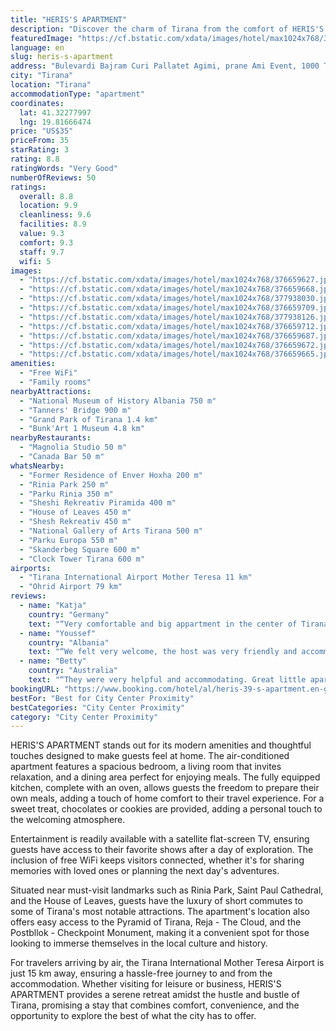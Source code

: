 ```yaml
---
title: "HERIS'S APARTMENT"
description: "Discover the charm of Tirana from the comfort of HERIS'S APARTMENT, a prime accommodation choice for travelers."
featuredImage: "https://cf.bstatic.com/xdata/images/hotel/max1024x768/376659627.jpg?k=6b6b31bed6c89e1b4d3e9becce86251806ab8aa31c59a41c3f7a1fea7ee42660&o=&hp=1"
language: en
slug: heris-s-apartment
address: "Bulevardi Bajram Curi Pallatet Agimi, prane Ami Event, 1000 Tirana, Albania"
city: "Tirana"
location: "Tirana"
accommodationType: "apartment"
coordinates:
  lat: 41.32277997
  lng: 19.81666474
price: "US$35"
priceFrom: 35
starRating: 3
rating: 8.8
ratingWords: "Very Good"
numberOfReviews: 50
ratings:
  overall: 8.8
  location: 9.9
  cleanliness: 9.6
  facilities: 8.9
  value: 9.3
  comfort: 9.3
  staff: 9.7
  wifi: 5
images:
  - "https://cf.bstatic.com/xdata/images/hotel/max1024x768/376659627.jpg?k=6b6b31bed6c89e1b4d3e9becce86251806ab8aa31c59a41c3f7a1fea7ee42660&o=&hp=1"
  - "https://cf.bstatic.com/xdata/images/hotel/max1024x768/376659668.jpg?k=07c3814c6f4c5ce2f7db51cf88156f635237ca886142d6e8bc8178feaf34aeb2&o=&hp=1"
  - "https://cf.bstatic.com/xdata/images/hotel/max1024x768/377938030.jpg?k=413044f371d2463aff974b97565f02e9a6e2d613af3e062dce89dde2ba8ce79f&o=&hp=1"
  - "https://cf.bstatic.com/xdata/images/hotel/max1024x768/376659709.jpg?k=e77bebb9b3470a2698c168c30d5d4942b04e6974067b1cb3b67abbaa29a9ffcc&o=&hp=1"
  - "https://cf.bstatic.com/xdata/images/hotel/max1024x768/377938126.jpg?k=1c0c3be5f01b8ecedd86e7f58dcc54a23ffc6edc0697d828b75f93fad823a35b&o=&hp=1"
  - "https://cf.bstatic.com/xdata/images/hotel/max1024x768/376659712.jpg?k=a03a79218b8e3b1210e29d2e11553f41122d8fceab5e0cd292b53ebfb13907d8&o=&hp=1"
  - "https://cf.bstatic.com/xdata/images/hotel/max1024x768/376659687.jpg?k=2c4ea552544c72845cbd48e3fb9750c8146c1ae2d214c7dc474466525896d75e&o=&hp=1"
  - "https://cf.bstatic.com/xdata/images/hotel/max1024x768/376659672.jpg?k=e72a99ffb378aab08b8969efa2ff4e8609c98dcdeda36c9e20b24e6f321a6f52&o=&hp=1"
  - "https://cf.bstatic.com/xdata/images/hotel/max1024x768/376659665.jpg?k=d19c308926bd594528046e33f84d17a0b24a3e60e9f2feebd857f0700bb22fdd&o=&hp=1"
amenities:
  - "Free WiFi"
  - "Family rooms"
nearbyAttractions:
  - "National Museum of History Albania 750 m"
  - "Tanners' Bridge 900 m"
  - "Grand Park of Tirana 1.4 km"
  - "Bunk'Art 1 Museum 4.8 km"
nearbyRestaurants:
  - "Magnolia Studio 50 m"
  - "Canada Bar 50 m"
whatsNearby:
  - "Former Residence of Enver Hoxha 200 m"
  - "Rinia Park 250 m"
  - "Parku Rinia 350 m"
  - "Sheshi Rekreativ Piramida 400 m"
  - "House of Leaves 450 m"
  - "Shesh Rekreativ 450 m"
  - "National Gallery of Arts Tirana 500 m"
  - "Parku Europa 550 m"
  - "Skanderbeg Square 600 m"
  - "Clock Tower Tirana 600 m"
airports:
  - "Tirana International Airport Mother Teresa 11 km"
  - "Ohrid Airport 79 km"
reviews:
  - name: "Katja"
    country: "Germany"
    text: "“Very comfortable and big appartment in the center of Tirana. It was the perfect location to start excursions, to go back for a relaxation break and then starting the next round. The hosts are really nice and responded to our needs. Everything is...”"
  - name: "Youssef"
    country: "Albania"
    text: "“We felt very welcome, the host was very friendly and accommodating. It's a great spot to discover the city. And at night still very quiet to sleep. Thank you so much!”"
  - name: "Betty"
    country: "Australia"
    text: "“They were very helpful and accommodating. Great little apartment in a great location!”"
bookingURL: "https://www.booking.com/hotel/al/heris-39-s-apartment.en-gb.html?aid=8035640"
bestFor: "Best for City Center Proximity"
bestCategories: "City Center Proximity"
category: "City Center Proximity"
---
```


HERIS'S APARTMENT stands out for its modern amenities and thoughtful touches designed to make guests feel at home. The air-conditioned apartment features a spacious bedroom, a living room that invites relaxation, and a dining area perfect for enjoying meals. The fully equipped kitchen, complete with an oven, allows guests the freedom to prepare their own meals, adding a touch of home comfort to their travel experience. For a sweet treat, chocolates or cookies are provided, adding a personal touch to the welcoming atmosphere.

Entertainment is readily available with a satellite flat-screen TV, ensuring guests have access to their favorite shows after a day of exploration. The inclusion of free WiFi keeps visitors connected, whether it's for sharing memories with loved ones or planning the next day's adventures.

Situated near must-visit landmarks such as Rinia Park, Saint Paul Cathedral, and the House of Leaves, guests have the luxury of short commutes to some of Tirana's most notable attractions. The apartment's location also offers easy access to the Pyramid of Tirana, Reja - The Cloud, and the Postbllok - Checkpoint Monument, making it a convenient spot for those looking to immerse themselves in the local culture and history.

For travelers arriving by air, the Tirana International Mother Teresa Airport is just 15 km away, ensuring a hassle-free journey to and from the accommodation. Whether visiting for leisure or business, HERIS'S APARTMENT provides a serene retreat amidst the hustle and bustle of Tirana, promising a stay that combines comfort, convenience, and the opportunity to explore the best of what the city has to offer.